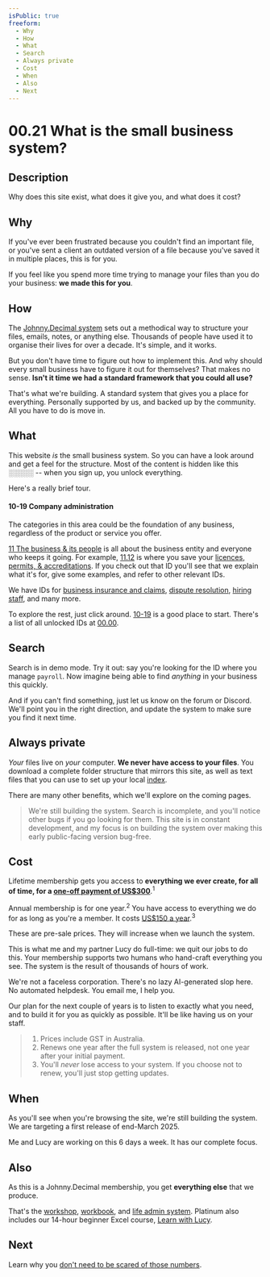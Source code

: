 ```yaml
---
isPublic: true
freeform:
  - Why
  - How
  - What
  - Search
  - Always private
  - Cost
  - When
  - Also
  - Next
---
```


# 00.21 What is the small business system?

## Description

Why does this site exist, what does it give you, and what does it cost?

## Why

If you've ever been frustrated because you couldn't find an important file, or you've sent a client an outdated version of a file because you've saved it in multiple places, this is for you.

If you feel like you spend more time trying to manage your files than you do your business: **we made this for you**.

## How

The [Johnny.Decimal system](https://johnnydecimal.com) sets out a methodical way to structure your files, emails, notes, or anything else. Thousands of people have used it to organise their lives for over a decade. It's simple, and it works.

But you don't have time to figure out how to implement this. And why should every small business have to figure it out for themselves? That makes no sense. **Isn't it time we had a standard framework that you could all use?**

That's what we're building. A standard system that gives you a place for everything. Personally supported by us, and backed up by the community. All you have to do is move in.

## What

This website _is_ the small business system. So you can have a look around and get a feel for the structure. Most of the content is hidden like this ░░░░░ -- when you sign up, you unlock everything.

Here's a really brief tour.

#### 10-19 Company administration

The categories in this area could be the foundation of any business, regardless of the product or service you offer.

[11 The business & its people](/11) is all about the business entity and everyone who keeps it going. For example, [11.12](/11.12) is where you save your [licences, permits, & accreditations](/11.12). If you check out that ID you'll see that we explain what it's for, give some examples, and refer to other relevant IDs.

We have IDs for [business insurance and claims](/11.22), [dispute resolution](/11.33), [hiring staff](/11.41), and many more.

To explore the rest, just click around. [10-19](/10-19) is a good place to start. There's a list of all unlocked IDs at [00.00](/00.00).

## Search

Search is in demo mode. Try it out: say you're looking for the ID where you manage `payroll`. Now imagine being able to find _anything_ in your business this quickly.

And if you can't find something, just let us know on the forum or Discord. We'll point you in the right direction, and update the system to make sure you find it next time.

## Always private

_Your_ files live on _your_ computer. **We never have access to your files**. You download a complete folder structure that mirrors this site, as well as text files that you can use to set up your local [index](https://jdcm.al/11.05/).

There are many other benefits, which we'll explore on the coming pages.

> We're still building the system. Search is incomplete, and you'll notice other bugs if you go looking for them. This site is in constant development, and my focus is on building the system over making this early public-facing version bug-free.

## Cost

Lifetime membership gets you access to **everything we ever create, for all of time, for a [one-off payment of US$300](https://store.johnnydecimal.com/cart/43063017111688:1)**.<sup>1</sup>

Annual membership is for one year.<sup>2</sup> You have access to everything we do for as long as you're a member. It costs [US$150 a year](https://store.johnnydecimal.com/cart/43069054648456:1).<sup>3</sup>

These are pre-sale prices. They will increase when we launch the system.

This is what me and my partner Lucy do full-time: we quit our jobs to do this. Your membership supports two humans who hand-craft everything you see. The system is the result of thousands of hours of work.

We're not a faceless corporation. There's no lazy AI-generated slop here. No automated helpdesk. You email me, I help you.

Our plan for the next couple of years is to listen to exactly what you need, and to build it for you as quickly as possible. It'll be like having us on your staff.

> 1. Prices include GST in Australia.
> 2. Renews one year after the full system is released, not one year after your initial payment.
> 3. You'll _never_ lose access to your system. If you choose not to renew, you'll just stop getting updates.

## When

As you'll see when you're browsing the site, we're still building the system. We are targeting a first release of end-March 2025.

Me and Lucy are working on this 6 days a week. It has our complete focus.

## Also

As this is a Johnny.Decimal membership, you get **everything else** that we produce.

That's the [workshop](https://jdcm.al/14.22/), [workbook](https://jdcm.al/14.21/), and [life admin system](https://jdcm.al/14.11/). Platinum also includes our 14-hour beginner Excel course, [Learn with Lucy](https://learnwithlucy.rocks).

## Next

Learn why you [don't need to be scared of those numbers](/00.22).
